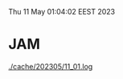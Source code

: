 Thu 11 May 01:04:02 EEST 2023
# JAM
<a href='./cache/202305/11_01.log'>./cache/202305/11_01.log</a>
